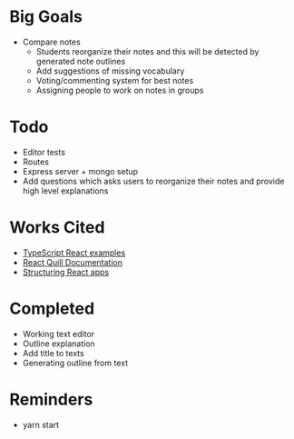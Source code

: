 # Big Goals

- Compare notes
  - Students reorganize their notes and this will be detected by generated note outlines
  - Add suggestions of missing vocabulary
  - Voting/commenting system for best notes
  - Assigning people to work on notes in groups

# Todo

- Editor tests
- Routes
- Express server + mongo setup
- Add questions which asks users to reorganize their notes and provide high level explanations

# Works Cited

- [TypeScript React examples](https://github.com/carlrip/LearnReact17WithTypeScript)
- [React Quill Documentation](https://github.com/zenoamaro/react-quill#use-the-component)
- [Structuring React apps](https://reactjs.org/docs/faq-structure.html)

# Completed

- Working text editor
- Outline explanation
- Add title to texts
- Generating outline from text

# Reminders

- yarn start
